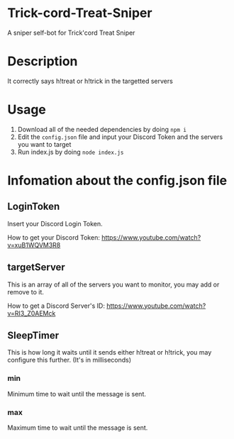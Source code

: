 # Trick-cord-Treat-Sniper
A sniper self-bot for Trick'cord Treat Sniper

# Description
It correctly says h!treat or h!trick in the targetted servers

# Usage
1. Download all of the needed dependencies by doing `npm i`
2. Edit the `config.json` file and input your Discord Token and the servers you want to target
3. Run index.js by doing `node index.js`

# Infomation about the config.json file

## LoginToken
Insert your Discord Login Token.

How to get your Discord Token: https://www.youtube.com/watch?v=xuB1WQVM3R8

## targetServer
This is an array of all of the servers you want to monitor, you may add or remove to it. 

How to get a Discord Server's ID: https://www.youtube.com/watch?v=RI3_Z0AEMck

## SleepTimer
This is how long it waits until it sends either h!treat or h!trick, you may configure this further. (It's in milliseconds)

### min
Minimum time to wait until the message is sent.

### max
Maximum time to wait until the message is sent.